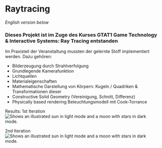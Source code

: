# Raytracing
_English version below_

### Dieses Projekt ist im Zuge des Kurses GTAT1 Game Technology & Interactive Systems: Ray Tracing entstanden

Im Praxisteil der Veranstaltung mussten der gelernte Stoff implementiert werden.
Dazu gehören:
- Bilderzeugung durch Strahlverfolgung
- Grundlegende Kamerafunktion
- Lichtquellen
- Materialeigenschaften
- Mathematische Darstellung von Körpern: Kugeln / Quadriken & Transformationen dieser
- Constructive Solid Geometry (Vereinigung, Schnitt, Differenz)
- Physically based rendering Beleuchtungsmodell mit Cook-Torrance



Results:
1st Iteration
<picture>
  <source srcset="https://github.com/boTimPact/Raytracing/blob/master/Raytracing_Ue1.png?raw=true">
  <img alt="Shows an illustrated sun in light mode and a moon with stars in dark mode.">
</picture>

2nd Iteration
<picture>
  <source srcset="https://github.com/boTimPact/Raytracing/blob/master/Raytracing_Ue2.png?raw=true">
  <img alt="Shows an illustrated sun in light mode and a moon with stars in dark mode.">
</picture>
